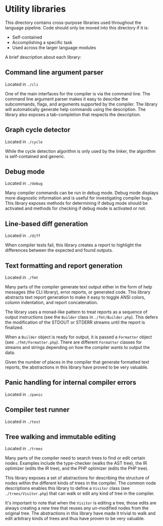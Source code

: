 # Utility libraries

This directory contains cross-purpose libraries used throughout the language
pipeline. Code should only be moved into this directory if it is:

- Self-contained
- Accomplishing a specific task
- Used across the larger language modules

A brief description about each library:

## Command line argument parser

Located in `./cli`

One of the main interfaces for the compiler is via the command line. The command
line argument parser makes it easy to describe the subcommands, flags, and
arguments supported by the compiler. The library will automatically generate
help commands using the description. The library also exposes a tab-completion
that respects the description.

## Graph cycle detector

Located in `./cycle`

While the cycle detection algorithm is only used by the linker, the algorithm is
self-contained and generic.

## Debug mode

Located in `./debug`

Many compiler commands can be run in debug mode. Debug mode displays more
diagnostic information and is useful for investigating compiler bugs. This
library exposes methods for determining if debug mode should be activated and
methods for checking if debug mode is activated or not.

## Line-based diff generation

Located in `./diff`

When compiler tests fail, this library creates a report to highlight the
differences between the expected and found outputs.

## Text formatting and report generation

Located in `./fmt`

Many parts of the compiler generate text output either in the form of help
messages (the CLI library), error reports, or generated code. This library
abstracts text report generation to make it easy to toggle ANSI colors, column
indentation, and report concatenation.

The library uses a monad-like pattern to treat reports as a sequence of output
instructions (see the `Builder` class in `./fmt/Builder.php`). This defers the
modification of the STDOUT or STDERR streams until the report is finalized.

When a `Builder` object is ready for output, it is passed a `Formatter` object
(see `./fmt/Formatter.php`). There are different `Formatter` classes for streams
and strings depending on how the compiler wants to output the data.

Given the number of places in the compiler that generate formatted text reports,
the abstractions in this library have proved to be very valuable.

## Panic handling for internal compiler errors

Located in `./panic`

## Compiler test runner

Located in `./test`

## Tree walking and immutable editing

Located in `./trees`

Many parts of the compiler need to search trees to find or edit certain nodes.
Examples include the type-checker (walks the AST tree), the IR optimizer (edits
the IR tree), and the PHP optimizer (edits the PHP tree).

This library exposes a set of abstractions for describing the structure of
nodes within the different kinds of trees in the compiler. The common node
descriptions enables this library to define a `Visitor` class (see
`./trees/Visitor.php`) that can walk or edit any kind of tree in the compiler.

It's important to note that when the `Visitor` is editing a tree, those edits
are always creating a new tree that reuses any un-modified nodes from the
original tree. The abstractions in this library have made it trivial to walk
and edit arbitrary kinds of trees and thus have proven to be very valuable.
